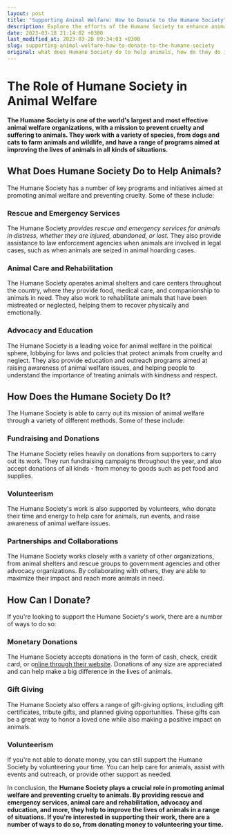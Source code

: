 ```yaml
---
layout: post
title: "Supporting Animal Welfare: How to Donate to the Humane Society"
description: Explore the efforts of the Humane Society to enhance animal welfare and learn how you can contribute through donations to further their cause.
date: 2023-03-18 21:14:02 +0300
last_modified_at: 2023-03-20 09:34:03 +0300
slug: supporting-animal-welfare-how-to-donate-to-the-humane-society
original: what does Humane Society do to help animals, how do they do it, how can i donate?
---
```

# The Role of Humane Society in Animal Welfare

**The Humane Society is one of the world's largest and most effective animal welfare organizations, with a mission to prevent cruelty and suffering to animals. They work with a variety of species, from dogs and cats to farm animals and wildlife, and have a range of programs aimed at improving the lives of animals in all kinds of situations.**

## What Does Humane Society Do to Help Animals?

The Humane Society has a number of key programs and initiatives aimed at promoting animal welfare and preventing cruelty. Some of these include:

### Rescue and Emergency Services

The Humane Society *provides rescue and emergency services for animals in distress, whether they are injured, abandoned, or lost.* They also provide assistance to law enforcement agencies when animals are involved in legal cases, such as when animals are seized in animal hoarding cases.

### Animal Care and Rehabilitation

The Humane Society operates animal shelters and care centers throughout the country, where they provide food, medical care, and companionship to animals in need. They also work to rehabilitate animals that have been mistreated or neglected, helping them to recover physically and emotionally.

### Advocacy and Education

The Humane Society is a leading voice for animal welfare in the political sphere, lobbying for laws and policies that protect animals from cruelty and neglect. They also provide education and outreach programs aimed at raising awareness of animal welfare issues, and helping people to understand the importance of treating animals with kindness and respect.

## How Does the Humane Society Do It?

The Humane Society is able to carry out its mission of animal welfare through a variety of different methods. Some of these include:

### Fundraising and Donations

The Humane Society relies heavily on donations from supporters to carry out its work. They run fundraising campaigns throughout the year, and also accept donations of all kinds - from money to goods such as pet food and supplies.

### Volunteerism

The Humane Society's work is also supported by volunteers, who donate their time and energy to help care for animals, run events, and raise awareness of animal welfare issues.

### Partnerships and Collaborations

The Humane Society works closely with a variety of other organizations, from animal shelters and rescue groups to government agencies and other advocacy organizations. By collaborating with others, they are able to maximize their impact and reach more animals in need.

## How Can I Donate?

If you're looking to support the Humane Society's work, there are a number of ways to do so:

### Monetary Donations

The Humane Society accepts donations in the form of cash, check, credit card, or o[nline through their website](https://www.humanesociety.org/). Donations of any size are appreciated and can help make a big difference in the lives of animals.

### Gift Giving

The Humane Society also offers a range of gift-giving options, including gift certificates, tribute gifts, and planned giving opportunities. These gifts can be a great way to honor a loved one while also making a positive impact on animals.

### Volunteerism

If you're not able to donate money, you can still support the Humane Society by volunteering your time. You can help care for animals, assist with events and outreach, or provide other support as needed.

In conclusion, the **Humane Society plays a crucial role in promoting animal welfare and preventing cruelty to animals. By providing rescue and emergency services, animal care and rehabilitation, advocacy and education, and more, they help to improve the lives of animals in a range of situations. If you're interested in supporting their work, there are a number of ways to do so, from donating money to volunteering your time.**